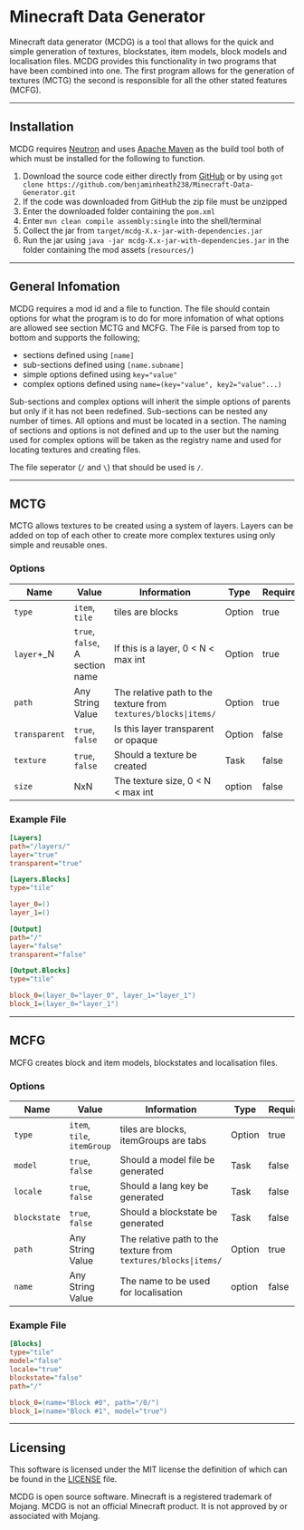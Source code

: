 # Minecraft Data Generator

Minecraft data generator (MCDG) is a tool that allows for the quick and simple generation of textures, blockstates, item models, block models and localisation files. MCDG provides this functionality in two programs that have been combined into one. The first program allows for the generation of textures (MCTG) the second is responsible for all the other stated features (MCFG).

---

## Installation

MCDG requires [Neutron](https://github.com/benjaminheath238/Neutron) and uses [Apache Maven](https://maven.apache.org/) as the build tool both of which must be installed for the following to function.

1. Download the source code either directly from [GitHub](https://github.com/benjaminheath238/Minecraft-Data-Generator/archive/refs/heads/master.zip) or by using `got clone https://github.com/benjaminheath238/Minecraft-Data-Generator.git`
2. If the code was downloaded from GitHub the zip file must be unzipped
3. Enter the downloaded folder containing the `pom.xml`
4. Enter `mvn clean compile assembly:single` into the shell/terminal
5. Collect the jar from `target/mcdg-X.x-jar-with-dependencies.jar`
6. Run the jar using `java -jar mcdg-X.x-jar-with-dependencies.jar` in the folder containing the mod assets (`resources/`)

---

## General Infomation

MCDG requires a mod id and a file to function. The file should contain options for what the program is to do for more infomation of what options are allowed see section MCTG and MCFG. The File is parsed from top to bottom and supports the following;

* sections defined using `[name]`
* sub-sections defined using `[name.subname]`
* simple options defined using `key="value"`
* complex options defined using `name=(key="value", key2="value"...)`

Sub-sections and complex options will inherit the simple options of parents but only if it has not been redefined. Sub-sections can be nested any number of times. All options and must be located in a section. The naming of sections and options is not defined and up to the user but the naming used for complex options will be taken as the registry name and used for locating textures and creating files.

The file seperator (`/` and `\`) that should be used is `/`.

---

## MCTG

MCTG allows textures to be created using a system of layers. Layers can be added on top of each other to create more complex textures using only simple and reusable ones.

### Options

| Name          | Value                           | Information                                                     | Type   | Required |
|---------------|---------------------------------|-----------------------------------------------------------------|--------|----------|
| `type`        | `item`, `tile`                  | tiles are blocks                                                | Option | true     |
| `layer`+_N    | `true`, `false`, A section name | If this is a layer, 0 < N < max int                             | Option | true     |
| `path`        | Any String Value                | The relative path to the texture from `textures/blocks\|items/` | Option | true     |
| `transparent` | `true`, `false`                 | Is this layer transparent or opaque                             | Option | false    |
| `texture`     | `true`, `false`                 | Should a texture be created                                     | Task   | false    |
| `size`        | NxN                             | The texture size, 0 < N < max int                               | option | false    |

### Example File

```ini
[Layers]
path="/layers/"
layer="true"
transparent="true"

[Layers.Blocks]
type="tile"

layer_0=()
layer_1=()

[Output]
path="/"
layer="false"
transparent="false"

[Output.Blocks]
type="tile"

block_0=(layer_0="layer_0", layer_1="layer_1")
block_1=(layer_0="layer_1")

```

---

## MCFG

MCFG creates block and item models, blockstates and localisation files.

### Options

| Name         | Value                       | Information                                                      | Type   | Required |
|--------------|-----------------------------|------------------------------------------------------------------|--------|----------|
| `type`       | `item`, `tile`, `itemGroup` | tiles are blocks, itemGroups are tabs                            | Option | true     |
| `model`      | `true`, `false`             | Should a model file be generated                                 | Task   | false    |
| `locale`     | `true`, `false`             | Should a lang key be generated                                   | Task   | false    |
| `blockstate` | `true`, `false`             | Should a blockstate be generated                                 | Task   | false    |
| `path`       | Any String Value            | The relative path to the texture from  `textures/blocks\|items/` | Option | true     |
| `name`       | Any String Value            | The name to be used for localisation                             | option | false    |
### Example File

```ini
[Blocks]
type="tile"
model="false"
locale="true"
blockstate="false"
path="/"

block_0=(name="Block #0", path="/0/")
block_1=(name="Block #1", model="true")
```
---

## Licensing
This software is licensed under the MIT license the definition of which can be found in the [LICENSE](LICENSE) file.

MCDG is open source software. Minecraft is a registered trademark of Mojang. MCDG is not an official Minecraft product. It is not approved by or associated with Mojang.
